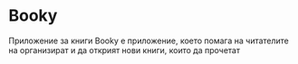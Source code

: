 # Booky
Приложение за книги
Booky е приложение, което помага на читателите на организират и да открият нови книги, които да прочетат
